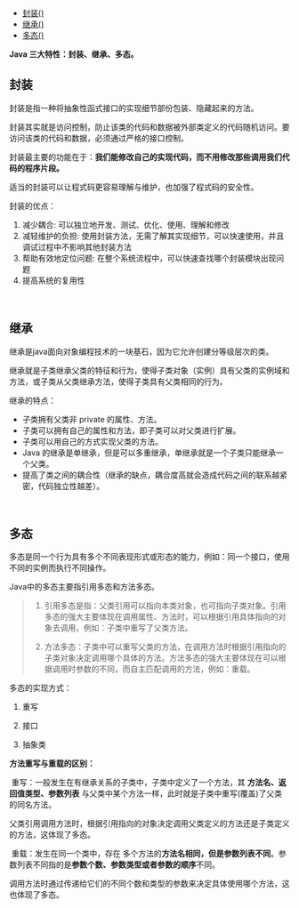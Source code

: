 <div class="catalog">

- [封装()](#fengzhaung)
- [继承()](#jicheng)
- [多态()](#duotai)

</div>

**Java 三大特性：封装、继承、多态。**

##  <span id="fengzhaung">封装</span>

封装是指一种将抽象性函式接口的实现细节部份包装、隐藏起来的方法。

封装其实就是访问控制，防止该类的代码和数据被外部类定义的代码随机访问。要访问该类的代码和数据，必须通过严格的接口控制。

封装最主要的功能在于：**我们能修改自己的实现代码，而不用修改那些调用我们代码的程序片段。**

适当的封装可以让程式码更容易理解与维护，也加强了程式码的安全性。



封装的优点：

1. 减少耦合:  可以独立地开发、测试、优化、使用、理解和修改 
2. 减轻维护的负担:   使用封装方法，无需了解其实现细节，可以快速使用，并且调试过程中不影响其他封装方法
3. 帮助有效地定位问题:  在整个系统流程中，可以快速查找哪个封装模块出现问题
4. 提高系统的复用性

<br>



##  <span id="jicheng">继承</span>

继承是java面向对象编程技术的一块基石，因为它允许创建分等级层次的类。

继承就是子类继承父类的特征和行为，使得子类对象（实例）具有父类的实例域和方法，或子类从父类继承方法，使得子类具有父类相同的行为。



继承的特点：

- 子类拥有父类非 private 的属性、方法。
- 子类可以拥有自己的属性和方法，即子类可以对父类进行扩展。
- 子类可以用自己的方式实现父类的方法。
- Java 的继承是单继承，但是可以多重继承，单继承就是一个子类只能继承一个父类。
- 提高了类之间的耦合性（继承的缺点，耦合度高就会造成代码之间的联系越紧密，代码独立性越差）。


<br>

##  <span id="duotai">多态</span>

多态是同一个行为具有多个不同表现形式或形态的能力，例如：同一个接口，使用不同的实例而执行不同操作。


 Java中的多态主要指引用多态和方法多态。



> 1. 引用多态是指：父类引用可以指向本类对象，也可指向子类对象。引用多态的强大主要体现在调用属性、方法时，可以根据引用具体指向的对象去调用，例如：子类中重写了父类方法。
>
> 2. 方法多态：子类中可以重写父类的方法，在调用方法时根据引用指向的子类对象决定调用哪个具体的方法。方法多态的强大主要体现在可以根据调用时参数的不同，而自主匹配调用的方法，例如：重载。



多态的实现方式：

1. 重写

2. 接口

3. 抽象类

   

**方法重写与重载的区别：**

​    重写：一般发生在有继承关系的子类中，子类中定义了一个方法，其 **方法名、返回值类型、参数列表** 与父类中某个方法一样，此时就是子类中重写(覆盖)了父类的同名方法。

父类引用调用方法时，根据引用指向的对象决定调用父类定义的方法还是子类定义的方法，这体现了多态。

​    重载：发生在同一个类中，存在 多个方法的**方法名相同，但是参数列表不同**。参数列表不同指的是**参数个数、参数类型或者参数的顺序**不同。

​    调用方法时通过传递给它们的不同个数和类型的参数来决定具体使用哪个方法，这也体现了多态。
